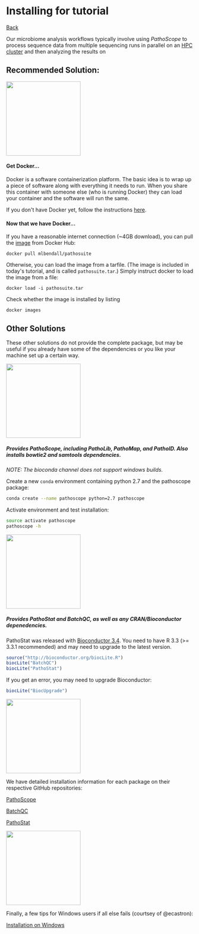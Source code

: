 # Installing for tutorial

[Back](README.md)

Our microbiome analysis workflows typically involve using _PathoScope_ to process sequence data from multiple sequencing runs in parallel on an
[HPC cluster](https://research.gwu.edu/colonial-one-high-performance-computing)
and then analyzing the results on 




## Recommended Solution:

 [<img src="https://www.docker.com/sites/default/files/legal/small_h.png" width=200>](https://www.docker.com/what-docker)

#### Get Docker...

Docker is a software containerization platform. The basic idea is to wrap up a piece of software along with everything it needs to run. When you share this container with someone else (who is running Docker) they can load your container and the software will run the same.

If you don't have Docker yet, follow the instructions [here](https://www.docker.com/what-docker).

#### Now that we have Docker...

If you have a reasonable internet connection (~4GB download), you can pull the [image](https://hub.docker.com/r/mlbendall/pathosuite/) from Docker Hub:

```
docker pull mlbendall/pathosuite
```

Otherwise, you can load the image from a tarfile. (The image is included in today's tutorial, and is called `pathosuite.tar`.) Simply instruct docker to load the image from a file:

```
docker load -i pathosuite.tar
```

Check whether the image is installed by listing 

```
docker images
```

## Other Solutions

These other solutions do not provide the complete package, but may be useful if you already have some of the dependencies or you like your machine set up a certain way.


[<img src="https://bioconda.github.io/_static/logo/bioconda_monochrome_small.png" width=200>](https://bioconda.github.io/)

##### _Provides PathoScope, including PathoLib, PathoMap, and PathoID. Also installs bowtie2 and samtools dependencies._

_NOTE: The bioconda channel does not support windows builds._

Create a new `conda` environment containing python 2.7 and the pathoscope package:

```bash
conda create --name pathoscope python=2.7 pathoscope
```

Activate environment and test installation:

```bash
source activate pathoscope
pathoscope -h
```

[<img src="http://bioconductor.org/images/logo_bioconductor.gif" width=200>](http://bioconductor.org)

##### _Provides PathoStat and BatchQC, as well as any CRAN/Bioconductor depenedencies._

PathoStat was released with [Bioconductor 3.4](https://www.bioconductor.org/news/bioc_3_4_release/#new-software-packages). You need to have R 3.3 (>= 3.3.1 recommended) and may need to upgrade to the latest version.

```r
source("http://bioconductor.org/biocLite.R")
biocLite("BatchQC")
biocLite("PathoStat")
```

If you get an error, you may need to upgrade Bioconductor:

```r
biocLite("BiocUpgrade")
```


[<img src="https://assets-cdn.github.com/images/modules/logos_page/GitHub-Logo.png" width=200>](https://github.com)

We have detailed installation information for each package on their respective GitHub repositories:

[PathoScope](https://github.com/PathoScope/PathoScope)

[BatchQC](https://github.com/mani2012/BatchQC)

[PathoStat](https://github.com/mani2012/PathoStat)


<img src="https://c.s-microsoft.com/en-us/CMSImages/icon-windows-logo.svg?version=81bce4ab-327a-34bf-cf86-517ed6437fe9" width=200>

Finally, a few tips for Windows users if all else fails (courtsey of @ecastron):

[Installation on Windows](install_win.md)
